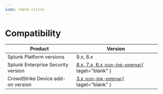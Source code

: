 ```yaml
---
icon: check-circle
---
```


# Compatibility

Product | Version
--------- | -------
Splunk Platform versions | 9.x, 8.x
Splunk Enterprise Security version | [8.x, 7.x, 6.x <small>:icon-link-external:</small>](https://splunkbase.splunk.com/app/263){ taget="blank" }
CrowdStrike Device add-on version | [3.x <small>:icon-link-external:</small>](https://splunkbase.splunk.com/app/5570){ taget="blank" }